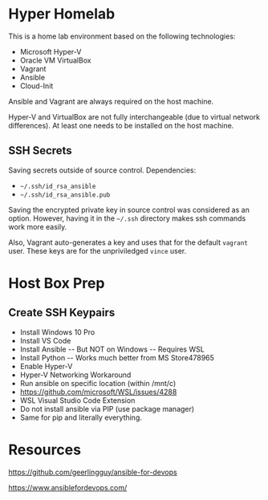 # Hyper Homelab
This is a home lab environment based on the following technologies:
- Microsoft Hyper-V
- Oracle VM VirtualBox
- Vagrant
- Ansible
- Cloud-Init

Ansible and Vagrant are always required on the host machine.

Hyper-V and VirtualBox are not fully interchangeable (due to virtual network differences). At least one needs to be installed on the host machine.

## SSH Secrets
Saving secrets outside of source control.
Dependencies:
- `~/.ssh/id_rsa_ansible`
- `~/.ssh/id_rsa_ansible.pub`

Saving the encrypted private key in source control was considered as an option. However, having it in the `~/.ssh` directory makes ssh commands work more easily.

Also, Vagrant auto-generates a key and uses that for the default `vagrant` user. These keys are for the unpriviledged `vince` user.

# Host Box Prep

## Create SSH Keypairs

- Install Windows 10 Pro
- Install VS Code
- Install Ansible
-- But NOT on Windows
-- Requires WSL
- Install Python
-- Works much better from MS Store478965
- Enable Hyper-V
- Hyper-V Networking Workaround
- Run ansible on specific location (within /mnt/c)
- https://github.com/microsoft/WSL/issues/4288
- WSL Visual Studio Code Extension
- Do not install ansible via PIP (use package manager)
- Same for pip and literally everything.

# Resources
https://github.com/geerlingguy/ansible-for-devops

https://www.ansiblefordevops.com/

